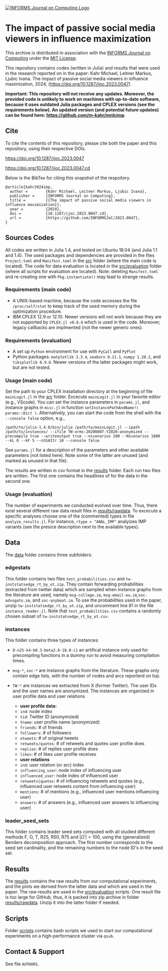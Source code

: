 [![INFORMS Journal on Computing Logo](https://INFORMSJoC.github.io/logos/INFORMS_Journal_on_Computing_Header.jpg)](https://pubsonline.informs.org/journal/ijoc)

# The impact of passive social media viewers in influence maximization

This archive is distributed in association with the [INFORMS Journal on
Computing](https://pubsonline.informs.org/journal/ijoc) under the [MIT License](LICENSE).

This repository contains codes (written in Julia) and results that were used in the research 
reported on in the paper: Kahr Michael, Leitner Markus, Ljubic Ivana. The impact of passive social media viewers in influence maximization, 2024,
(https://doi.org/10.1287/ijoc.2023.0047). 



**Important: This repository will not receive any updates. Moreover, the provided code is unlikely to work on machines with up-to-date software, because it uses outdated Julia packages and CPLEX versions (see the requirements below). An updated version (and potential future updates) can be found here:
https://github.com/m-kahr/mnlcimp**.

## Cite

To cite the contents of this repository, please cite both the paper and this repository, using their respective DOIs.

https://doi.org/10.1287/ijoc.2023.0047 

https://doi.org/10.1287/ijoc.2023.0047.cd 

Below is the BibTex for citing this snapshot of the respoitory.

```
@article{kahr2024imp,
  author =        {Kahr Michael, Leitner Markus, Ljubic Ivana},
  publisher =     {INFORMS Journal on Computing},
  title =         {{The impact of passive social media viewers in influence maximization}},
  year =          {2024},
  doi =           {10.1287/ijoc.2023.0047.cd},
  url =           {https://github.com/INFORMSJoC/2023.0047},
}  
```

## Sources Codes

All codes are written in Julia 1.4, and tested on Ubuntu 18.04 (and Julia 1.1 and 1.4). The used packages and dependencies are provided in the files `Project.toml` and `Manifest.toml` in the [src](src/) folder (where the main code is located). The code for data evaluation is located in the [src/evaluation](src/evaluation/) folder (where all scripts for evaluation are located). Note: deleting `Manifest.toml` and re-creating one with `Pkg.instantiate()` may lead to strange results.

### Requirements (main code)
- A UNIX-based machine, because the code accesses the file `/proc/self/stat` to keep track of the used memory during the optimization procedure. 
- IBM CPLEX 12.9 or 12.10. Newer versions will not work because they are not supported by `CPLEX.jl v0.6.6` which is used in the code. Moreover, legacy callbacks are implmented (not the newer generic ones).

### Requirements (evaluation)
- A set up `Python` environment for use with `PyCall` and `PyPlot`
- Python packages: `matplotlib 3.3.4`, `seaborn 0.11.1`, `numpy 1.20.2`, and `tikzplotlib 0.9.8`. Newer versions of the latter packages might work, but are not tested.

### Usage (main code)
Set the path to your CPLEX installation directory at the beginning of file `mainLogit.jl` in the [src](src/) folder. Excecute `mainLogit.jl` in your favorite editor (e.g., VScode). You can set the instance parameters in `params.jl`, and instance graphs in `misc.jl` in function `setInstancePathAndName!( params::Dict )`. Alternatively, you can start the code from the shell with the `--console false` option, e.g.,
```
/path/to/julia-1.4.0/bin/julia /path/to/mainLogit.jl --ipath /path/to/instances/ --ifile TW-orms-20200807-Y2020-anonymized --precompile true --writeoutput true --nscenarios 100 --Nscenarios 1000 --kL 0 --kF 5 --nSSAItr 10 --console false 
```
See `params.jl` for a description of the parameters and other available parameters (not listed here). Note some of the latter are unused (and marked as unused in that file).

The results are written in csv format in the [results](folder/) folder. Each run two files are written. The first one contains the headlines of for the data in the second one. 

### Usage (evaluation)
The number of experiments we conducted evolved over time. Thus, there exist several different raw data result files in [results/rawdata](results/raw_data/). To excecute a specific analyses choose one of the (commented) types in file `analyze_results.jl`. For instance, `rtype = "ANAL_IMP"` analyizes IMP variants (see the presice description next to the available types). 

## Data
The [data](data/) folder contains three subfolders:

### edgestats
This folder contains two files `test_probabilities.csv` and `tw-inststatsedge_rt_by_ot.zip`. They contain forwarding probabilities (extracted from twitter data) which are sampled when instance graphs from the literature are used, namely `msg-college.im`, `msg-email-eu.im`,`soc-advogato.im`, and `soc-anybeat.im`. To use the probabilities used in the paper, unzip `tw-inststatsedge_rt_by_ot.zip`, and uncomment line 81 in the file `instance_reader.jl`. Note that `test_probabilities.csv` contains a randomly chosen subset of `tw-inststatsedge_rt_by_ot.csv`.


### instances
This folder contains three types of instances:
- `D-n25-k4-b0.3-beta2.0-18.0-i1` an artifical instance only used for precompiling functions in a dummy run to avoid measuring compilation times.
- `msg-*`, `soc-*` are instance graphs from the literature. These graphs only contain edge lists, with the number of nodes and arcs reporterd on top.
- `TW-*` are instances we extracted from X (former Twitter). The user IDs and the user names are anonymized. The instances are organized in user profile data and user relations 
   
   - **user profile data:**
   - `ind`: node index
   - `tid`: Twitter ID (anonymized)
   - `tname`: user profile name (anonymized)
   - `friends`: # of friends
   - `followers`: # of followers
   - `otweets`: # of original tweets
   - `retweets/quotes`: # of retweets and quotes user profile does
   - `replies`: # of replies user profile does
   - `likes`: # of likes user profile receives
   - **user relations**
   - `ind`: user relation (or arc) index
   - `influencing_user`: node index of influencing user
   - `influenced_user`: node index of influenced user
   - `retweets|quotes`: # of influencing retweets and quotes (e.g., influenced user retweets content from influencing user)
   - `mentions`: # of mentions (e.g., influenced user mentions influencing user)
   - `answers`: # of answers (e.g., influenced user answers to influencing user)

### leader_seed_sets
This folder contains leader seed sets computed with all studied different methods F, O, T, R25, R50, R75 and $|\Omega'| = 100$, using the (generalized) Benders decomposition approach. The first number corresponds to the seed set cardinality, and the remaining numbers to the node ID's in the seed set.

## Results

The [results](results/) contains the raw results from our computational experiments, and the plots we derived from the latter data and which are used in the paper. The raw results are used in the [src/evaluation](src/evaluation/) scripts. One result file is too large for GitHub, thus, it is packed into zip archive in folder [results/rawdata](results/rawdata). Unzip it into the latter folder if needed.


## Scripts

Folder [scripts](scripts/) contains bash scripts we used to start our computational experiments on a high-performance cluster via `qsub`.




## Contact & Support
See file `AUTHORS`.
